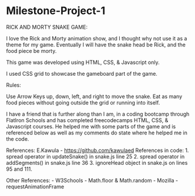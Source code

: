 # Milestone-Project-1

RICK AND MORTY SNAKE GAME:

I love the Rick and Morty animation show, and I thought why not use it as a theme for my game.
Eventually I will have the snake head be Rick, and the food piece be morty.

This game was developed using HTML, CSS, & Javascript only.

I used CSS grid to showcase the gameboard part of the game.


Rules:

Use Arrow Keys up, down, left, and right to move the snake.
Eat as many food pieces without going outside the grid or running into itself.



I have a friend that is further along than I am, in a coding bootcamp through FlatIron Schools and has completed freecodecamps HTML, CSS, & Javascript courses. He helped me with some parts of the game and is referenced below as well as my comments do state where he helped me in the code.

References: E.Kawula - https://github.com/kawulaed
References in code: 
    1. spread operator in updateSnake() in snake.js line 25
    2. spread operator in addSegments() in snake.js line 36
    3. ignoreHead object in snake.js on lines 95 and 111.

Other References:
    - W3Schools - Math.floor & Math.random
    - Mozilla - requestAnimationFrame



 